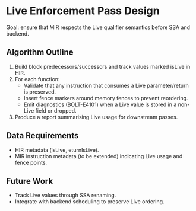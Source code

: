 # Live Enforcement Pass Design

Goal: ensure that MIR respects the Live qualifier semantics before SSA and backend.

## Algorithm Outline
1. Build block predecessors/successors and track values marked isLive in HIR.
2. For each function:
   - Validate that any instruction that consumes a Live parameter/return is preserved.
   - Insert fence markers around memory fences to prevent reordering.
   - Emit diagnostics (BOLT-E4101) when a Live value is stored in a non-Live field or dropped.
3. Produce a report summarising Live usage for downstream passes.

## Data Requirements
- HIR metadata (isLive, eturnIsLive).
- MIR instruction metadata (to be extended) indicating Live usage and fence points.

## Future Work
- Track Live values through SSA renaming.
- Integrate with backend scheduling to preserve Live ordering.
